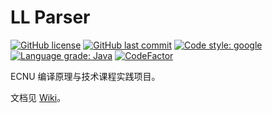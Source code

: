 # LL Parser

[![GitHub license](https://img.shields.io/github/license/ccxxxi/ll-parser)](LICENSE)
[![GitHub last commit](https://img.shields.io/github/last-commit/ccxxxi/ll-parser)](../../commits)
[![Code style: google](https://img.shields.io/badge/code%20style-google-4285F4.svg)](https://github.com/google/google-java-format)
[![Language grade: Java](https://img.shields.io/lgtm/grade/java/g/CCXXXI/ll-parser.svg?logo=lgtm&logoWidth=18)](https://lgtm.com/projects/g/CCXXXI/ll-parser/context:java)
[![CodeFactor](https://www.codefactor.io/repository/github/ccxxxi/ll-parser/badge)](https://www.codefactor.io/repository/github/ccxxxi/ll-parser)

ECNU 编译原理与技术课程实践项目。

文档见 [Wiki](../../wiki)。
